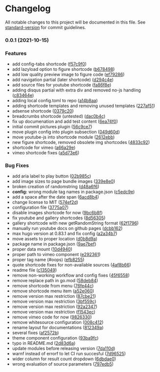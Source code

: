 # Changelog

All notable changes to this project will be documented in this file. See [standard-version](https://github.com/conventional-changelog/standard-version) for commit guidelines.

### 0.0.1 (2021-10-15)


### Features

* add config-tabs shortcode ([f57c9f0](https://github.com/dnb-org/shortcodes/commit/f57c9f0ecf900993941902e5c05b86cfa73141c7))
* add lazyload option to figure shortcode ([b678498](https://github.com/dnb-org/shortcodes/commit/b6784982741f4b272db6579302897d740e2e3c5f))
* add low quality preview image to figure code ([ef79286](https://github.com/dnb-org/shortcodes/commit/ef7928609f2aa446532ecf7c32bcac76c40bdeb9))
* add navigation partial (later shortcode) ([d294c4e](https://github.com/dnb-org/shortcodes/commit/d294c4e37c19a1aec8d486f6ae62a26ba8aaca1c))
* add source files for youtube shortcode ([fa86f8e](https://github.com/dnb-org/shortcodes/commit/fa86f8e5f3a33e954ba0e3c4563e3e64cfb41ca2))
* adding disqus partial with extra div and removed no-js handling ([c83464e](https://github.com/dnb-org/shortcodes/commit/c83464e6528d76e8ffc00e6cda8ac9c8130ca282))
* adding local config.toml to repo ([a14b8aa](https://github.com/dnb-org/shortcodes/commit/a14b8aac9ce281b532a221b2cc7b6cca0de50fec))
* adding shortcode templates and removing unused templates ([227af51](https://github.com/dnb-org/shortcodes/commit/227af51bde04ffed2ded91043880713326fa5b13))
* adsense shortcode ([0379c20](https://github.com/dnb-org/shortcodes/commit/0379c201ad02e9f0ebb9ccb030c4e20b8417dd0c))
* breadcrumbs shortcode (untested) ([dac0b4c](https://github.com/dnb-org/shortcodes/commit/dac0b4ca52d680dff90f07d44b94d5ca8c776455))
* fix up documenation and add test content ([6ea74f0](https://github.com/dnb-org/shortcodes/commit/6ea74f0605b61f61fd1deb23f685e680965739fc))
* initial commit pictures plugin ([56c9ce7](https://github.com/dnb-org/shortcodes/commit/56c9ce7f605bca81bd6a981fb9fc8256e6eac65a))
* move plugin config into plugin subsection ([049d60d](https://github.com/dnb-org/shortcodes/commit/049d60d3c0b92ec594b5e4d9576e813bb23a250b))
* move youtube-js into shortcode module ([2612ebb](https://github.com/dnb-org/shortcodes/commit/2612ebbffb3411426cf07f2d187185289831edfe))
* new figure shortcode, removed obsolete img shortcodes ([4833c92](https://github.com/dnb-org/shortcodes/commit/4833c92db54a454a8b3efcfc1e8fec871992ef86))
* shortcode for vimeo ([a66a29e](https://github.com/dnb-org/shortcodes/commit/a66a29ec31950e4bd8a36c3642941df1bcf63a4f))
* vimeo shortcode fixes ([a5d73e6](https://github.com/dnb-org/shortcodes/commit/a5d73e63f169e99f6dc94dedac2140ca018b30eb))


### Bug Fixes

* add aria label to play button ([02b985c](https://github.com/dnb-org/shortcodes/commit/02b985cd2a36de8aa0077505da439090369fd4f9))
* add image sizes to page bundle images ([339e8e0](https://github.com/dnb-org/shortcodes/commit/339e8e08c2d82214ded0d12a60ca2d22587a4ea2))
* broken creation of randomstring ([d48a6f6](https://github.com/dnb-org/shortcodes/commit/d48a6f66c9c3f975a8b284547843a5ec8dbc54d2))
* **config:** wrong module tag names in package.json ([c5edc9e](https://github.com/dnb-org/shortcodes/commit/c5edc9e9eaf0c245629956ace6254dd617c58855))
* add a space after the date span ([6acd8b4](https://github.com/dnb-org/shortcodes/commit/6acd8b445284df5516f9ede7f9784c625f004818))
* change license to MIT ([574ef2d](https://github.com/dnb-org/shortcodes/commit/574ef2d5bf01a671f1ed57c572c41887399cbcd2))
* configuration file ([3775a07](https://github.com/dnb-org/shortcodes/commit/3775a077cb16b3715ca0d6108ea43100aeb92b9d))
* disable images shortcode for now ([9bc6b8f](https://github.com/dnb-org/shortcodes/commit/9bc6b8f0b211afc9f68136d42d44f1a4a14a1efe))
* fix youtube and gallery shortcodes ([8d56305](https://github.com/dnb-org/shortcodes/commit/8d563052a868c76a9e8439586838879f7c411139))
* gallery shortcode with new getRandomString format ([62f1796](https://github.com/dnb-org/shortcodes/commit/62f1796a229f4651cec05db795cd20ff8ea62ad2))
* manually run youtube docs on github pages ([dcbb162](https://github.com/dnb-org/shortcodes/commit/dcbb162c0480a19a6825c479cb6e605c82b09cc0))
* max hugo version at 0.83.1 and fix config ([a2a34b7](https://github.com/dnb-org/shortcodes/commit/a2a34b7bcdd85f62c556ab91270c3839705ae78d))
* move assets to proper location ([d0b8d9a](https://github.com/dnb-org/shortcodes/commit/d0b8d9acc770f4ecd24eee29047afad7d0e29efb))
* package name in package.json ([9ae7bef](https://github.com/dnb-org/shortcodes/commit/9ae7befbd78865415e77a4bbdfe402fbe93ef87f))
* proper data mount ([10d4940](https://github.com/dnb-org/shortcodes/commit/10d494035242e9595673a34460f022ddd4a6a6ce))
* proper path to vimeo component ([e292361](https://github.com/dnb-org/shortcodes/commit/e292361df7cf7ddf0b71d39c33e847b9aed225de))
* proper tag name (#oops) ([efb8255](https://github.com/dnb-org/shortcodes/commit/efb8255efe96eb6fdf0fa840bf10d703242d0906))
* quote shortcode fixes for non-available sources ([4af8b66](https://github.com/dnb-org/shortcodes/commit/4af8b6683ebcdeef0929d7f7df44e15467d8499c))
* readme file ([c135049](https://github.com/dnb-org/shortcodes/commit/c1350494c8804e0d33668191a027d67281c1fb33))
* remove non-working workflow and config fixes ([45f6558](https://github.com/dnb-org/shortcodes/commit/45f65582ba3de86d6e15bbccaedff83418223959))
* remove replace path in go.mod ([58deb84](https://github.com/dnb-org/shortcodes/commit/58deb842ec45b7b2efbb532dbc423bbaa7322795))
* remove shortcode from menu ([76fe44c](https://github.com/dnb-org/shortcodes/commit/76fe44ccce568fa959dcfa97917d09e8be28cc3e))
* remove shortcode menu item ([a52e060](https://github.com/dnb-org/shortcodes/commit/a52e0606aee189fe010d8f457905c7285de58d0a))
* remove version max restriction ([87cbe21](https://github.com/dnb-org/shortcodes/commit/87cbe21331515c7425007e681a33932754efcbf8))
* remove version max restriction ([3bf559c](https://github.com/dnb-org/shortcodes/commit/3bf559c1e03b34b9641a1f95844c03f2e3998cb5))
* remove version max restriction ([92a2347](https://github.com/dnb-org/shortcodes/commit/92a2347fe7fc876ca6d97b59874f40c18957a405))
* remove version max restriction ([f1543ec](https://github.com/dnb-org/shortcodes/commit/f1543ec1793df896697dd873c5f83aac4d09ef9c))
* remove vimeo code for now ([9826330](https://github.com/dnb-org/shortcodes/commit/9826330fe67827793b49a5b4d5edf05152c16b60))
* remove whitesource configuration ([008c412](https://github.com/dnb-org/shortcodes/commit/008c4122fd6e834f806b5a2634fc6e375b1ba0d7))
* rename layout for documentations ([812349a](https://github.com/dnb-org/shortcodes/commit/812349a64ef020ae11a779ceb8a27ddf7206e5ef))
* several fixes ([af2572b](https://github.com/dnb-org/shortcodes/commit/af2572b0535b87dae8f88171524ad8ecf6218767))
* theme component configuration ([93ba9fc](https://github.com/dnb-org/shortcodes/commit/93ba9fc04435df6dac649ebc4c4f10dc0e227763))
* typo in README.md ([2d83d6a](https://github.com/dnb-org/shortcodes/commit/2d83d6a04457f3e945f8715d2b59f47758a3be78))
* update modules before releasing version ([7da110d](https://github.com/dnb-org/shortcodes/commit/7da110d0c368ac3fbc4920d3d5eded40c4a02d3d))
* warnf instead of errorf to let CI run succesful ([7d96525](https://github.com/dnb-org/shortcodes/commit/7d965252845102506cded3d56c4737de8889aa2e))
* wider column for result count dropdown ([6dbdae0](https://github.com/dnb-org/shortcodes/commit/6dbdae0efe8d45fd2e82500b485440575e6cb7d6))
* wrong evaluation of source parameters ([797edb5](https://github.com/dnb-org/shortcodes/commit/797edb54a71c9e12cdb7a9d2201e63cd5b95b54d))
